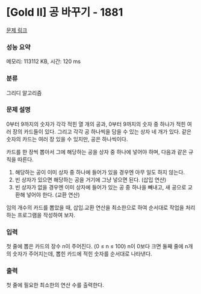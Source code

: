 # [Gold II] 공 바꾸기 - 1881 

[문제 링크](https://www.acmicpc.net/problem/1881) 

### 성능 요약

메모리: 113112 KB, 시간: 120 ms

### 분류

그리디 알고리즘

### 문제 설명

<p>0부터 9까지의 숫자가 각각 적힌 열 개의 공과, 0부터 9까지의 숫자 중 하나가 적힌 여러 장의 카드들이 있다. 그리고 각각 공 하나씩을 담을 수 있는 상자 네 개가 있다. 같은 숫자의 카드는 여러 장 있을 수 있지만, 공은 하나씩이다.</p>

<p>카드를 한 장씩 뽑아서 그에 해당하는 공을 상자 중 하나에 넣어야 하며, 다음과 같은 규칙을 따른다.</p>

<ol>
	<li>해당하는 공이 이미 상자 중 하나에 들어가 있을 경우엔 아무 일도 하지 않는다.</li>
	<li>빈 상자가 있으면 해당하는 공을 거기에 그냥 넣으면 된다. (삽입 연산)</li>
	<li>빈 상자가 없을 경우엔 이미 상자에 들어가 있는 공 중 하나을 빼내고, 새 공으로 교환해 넣어야 한다. (교환 연산)</li>
</ol>

<p>임의 개수의 카드를 뽑았을 때, 삽입․교환 연산을 최소한으로 하여 순서대로 작업을 처리하는 프로그램을 작성하여 보자.</p>

### 입력 

 <p>첫 줄에 뽑은 카드의 장수 n이 주어진다. (0 ≤ n ≤ 100) n이 0보다 크면 둘째 줄에 n개의 숫자가 주어지는데, 뽑힌 카드에 적힌 숫자를 순서대로 나타낸다.</p>

### 출력 

 <p>첫 줄에 필요한 최소한의 연산 수를 출력한다.</p>

